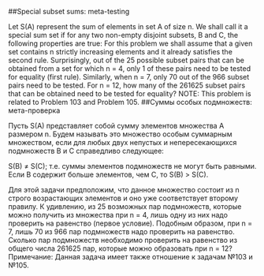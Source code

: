 ##Special subset sums: meta-testing

Let S(A) represent the sum of elements in set A of size n. We shall call it a special sum set if for any two non-empty disjoint subsets, B and C, the following properties are true:
For this problem we shall assume that a given set contains n strictly increasing elements and it already satisfies the second rule.
Surprisingly, out of the 25 possible subset pairs that can be obtained from a set for which n = 4, only 1 of these pairs need to be tested for equality (first rule). Similarly, when n = 7, only 70 out of the 966 subset pairs need to be tested.
For n = 12, how many of the 261625 subset pairs that can be obtained need to be tested for equality?
NOTE: This problem is related to Problem 103 and Problem 105.
##Суммы особых подмножеств: мета-проверка

Пусть S(A) представляет собой сумму элементов множества А размером n. Будем называть это множество особым суммарным множеством, если для любых двух непустых и непересекающихся подмножеств B и C справедливо следующее:

S(B) ≠ S(C); т.е. суммы элементов подмножеств не могут быть равными.
Если B содержит больше элементов, чем C, то S(B) > S(C).

Для этой задачи предположим, что данное множество состоит из n строго возрастающих элементов и оно уже соответствует второму правилу.
К удивлению, из 25 возможных пар подмножеств, которые можно получить из множества при n = 4, лишь одну из них надо проверить на равенство (первое условие). Подобным образом, при n = 7, лишь 70 из 966 пар подмножеств надо проверить на равенство.
Сколько пар подмножеств необходимо проверить на равенство из общего числа 261625 пар, которые можно образовать при n = 12?
Примечание: Данная задача имеет также отношение к задачам №103 и №105.
